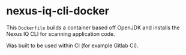 # nexus-iq-cli-docker

This `Dockerfile` builds a container based off OpenJDK and installs the Nexus IQ
CLI for scanning application code.

Was built to be used within CI (for example Gitlab CI).
